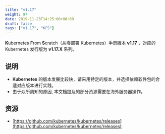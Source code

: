 ```yaml
---
title: "v1.17"
weight: 97
date: 2019-11-23T14:25:00+08:00
draft: false
tags: ["v1.17", "KFS"]
---
```


**K**ubernetes **F**rom **S**cratch（从零部署 Kubernetes）手册版本 **v1.17** ，对应的 Kubernetes 发行版为 **v1.17.X** 系列。

## 说明

- **Kubernetes** 的版本发展比较快，请采用特定的版本，并选择依赖软件包的合适对应版本进行实践。
- 由于众所周知的原因, 本文档提及的部分资源需要在海外服务器操作。

## 资源

- [https://github.com/kubernetes/kubernetes/releases](https://github.com/kubernetes/kubernetes/releases)
